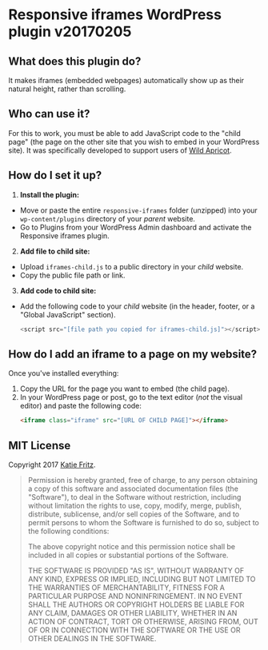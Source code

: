 # Responsive iframes WordPress plugin v20170205

## What does this plugin do?
It makes iframes (embedded webpages) automatically show up as their natural height, rather than scrolling.

## Who can use it?
For this to work, you must be able to add JavaScript code to the "child page" (the page on the other site that you wish to embed in your WordPress site). It was specifically developed to support users of [Wild Apricot](https://wildapricot.com).

## How do I set it up?
1. **Install the plugin:**
  - Move or paste the entire `responsive-iframes` folder (unzipped) into your `wp-content/plugins` directory of your _parent_ website.
  - Go to Plugins from your WordPress Admin dashboard and activate the Responsive iframes plugin.
2. **Add file to child site:**
  - Upload `iframes-child.js` to a public directory in your _child_ website.
  - Copy the public file path or link.
3. **Add code to child site:**
  - Add the following code to your _child_ website (in the header, footer, or a "Global JavaScript" section).
    ```js
    <script src="[file path you copied for iframes-child.js]"></script>
    ```

## How do I add an iframe to a page on my website?
Once you've installed everything:

1. Copy the URL for the page you want to embed (the child page).
2. In your WordPress page or post, go to the text editor (_not_ the visual editor) and paste the following code:
    ```html
    <iframe class="iframe" src="[URL OF CHILD PAGE]"></iframe>
    ```

## MIT License
Copyright 2017 [Katie Fritz](http://katiemfritz.com).

>Permission is hereby granted, free of charge, to any person obtaining a copy of this software and associated documentation files (the "Software"), to deal in the Software without restriction, including without limitation the rights to use, copy, modify, merge, publish, distribute, sublicense, and/or sell copies of the Software, and to permit persons to whom the Software is furnished to do so, subject to the following conditions:
>
>The above copyright notice and this permission notice shall be included in all copies or substantial portions of the Software.
>
>THE SOFTWARE IS PROVIDED "AS IS", WITHOUT WARRANTY OF ANY KIND, EXPRESS OR IMPLIED, INCLUDING BUT NOT LIMITED TO THE WARRANTIES OF MERCHANTABILITY, FITNESS FOR A PARTICULAR PURPOSE AND NONINFRINGEMENT. IN NO EVENT SHALL THE AUTHORS OR COPYRIGHT HOLDERS BE LIABLE FOR ANY CLAIM, DAMAGES OR OTHER LIABILITY, WHETHER IN AN ACTION OF CONTRACT, TORT OR OTHERWISE, ARISING FROM, OUT OF OR IN CONNECTION WITH THE SOFTWARE OR THE USE OR OTHER DEALINGS IN THE SOFTWARE.
